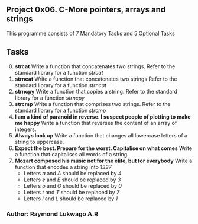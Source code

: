 ## Project 0x06. C\-More pointers, arrays and strings
This programme consists of 7 Mandatory Tasks and 5 Optional Tasks
## Tasks
0. **strcat**
Write a function that concatenates two strings. 
Refer to the standard library for a function *strcat*
1. **strncat**
Write a function that concatenates two strings
Refer to the standard library for a function *strncat*
2. **strncpy**
Write a function that copies a string.
Refer to the standard library for a function *strncpy*
3. **strcmp**
Write a function that comprises two strings.
Refer to the standard library for a function *strcmp*
4. **I am a kind of paranoid in reverse\. I suspect people of plotting to make me happy**
Write a function that reverses the content of an array of integers.
5. **Always look up**
Write a function that changes all lowercase letters of a string to uppercase.
6. **Expect the best\. Prepare for the worst\. Capitalise on what comes**
Write a function that capitalises all words of a string.
7. **Mozart composed his music not for the elite, but for everybody**
Write a function that encodes a string into *1337*
	- Letters *a* and *A* should be replaced by *4*
	- Letters *e* and *E* should be replaced by *3*
	- Letters *o* and *O* should be replaced by *0*
	- Letters *t* and *T* should be replaced by *7*
	- Letters *l* and *L* should be replaced by *1*
### Author: Raymond Lukwago A.R
